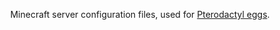 <p align="center">Minecraft server configuration files, used for <a href="https://github.com/SytexMC/pterodactyl-eggs">Pterodactyl eggs</a>. </p>
